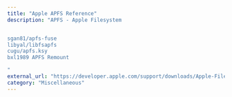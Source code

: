 ```yaml
---
title: "Apple APFS Reference"
description: "APFS - Apple Filesystem


sgan81/apfs-fuse
libyal/libfsapfs
cugu/apfs.ksy
bxl1989 APFS Remount

"
external_url: "https://developer.apple.com/support/downloads/Apple-File-System-Reference.pdf"
category: "Miscellaneous"
---
```

